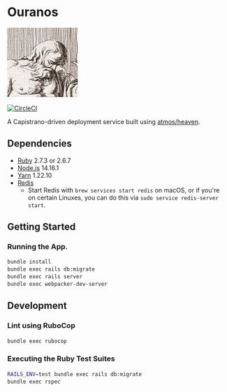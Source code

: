 # Ouranos
![Image of the Greek God Ouranos, father of the Titans](./ouranos.png)

[![CircleCI](https://circleci.com/gh/pulibrary/ouranos.svg?style=svg)](https://circleci.com/gh/pulibrary/ouranos)

A Capistrano-driven deployment service built using [atmos/heaven](https://github.com/atmos/heaven.git).

## Dependencies

 * [Ruby](https://www.ruby-lang.org/en/downloads/) 2.7.3 or 2.6.7
 * [Node.js](https://nodejs.org/en/) 14.16.1
 * [Yarn](https://yarnpkg.com/getting-started/install) 1.22.10
 * [Redis](https://redis.io/)
   * Start Redis with `brew services start redis` on macOS, or if you're on certain Linuxes, you can do this via `sudo service redis-server start`.

## Getting Started

### Running the App.

```bash
bundle install
bundle exec rails db:migrate
bundle exec rails server
bundle exec webpacker-dev-server
```

## Development

### Lint using RuboCop

```bash
bundle exec rubocop
```

### Executing the Ruby Test Suites

```bash
RAILS_ENV=test bundle exec rails db:migrate
bundle exec rspec
```
